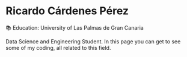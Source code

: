 # **Ricardo Cárdenes Pérez**

:books: Education: University of Las Palmas de Gran Canaria

Data Science and Engineering Student. In this page you can get to see some of my coding, all related to this field.
